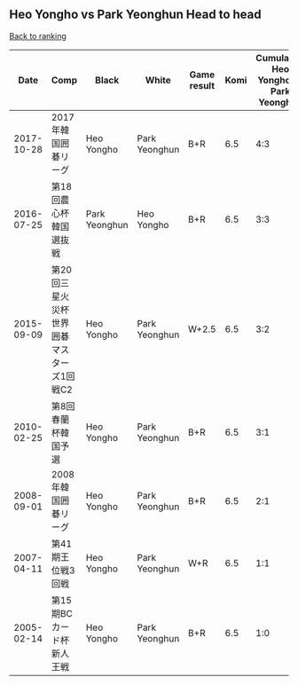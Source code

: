 ## Heo Yongho vs Park Yeonghun Head to head

[Back to ranking](../../index.md)




| **Date** | **Comp** | **Black** | **White** | **Game result** | **Komi** | **Cumulative Heo Yongho vs Park Yeonghun** | **Heo Yongho streak** | **Park Yeonghun streak** | 
| --- | --- | --- | --- | --- | --- | --- | --- | --- |
| 2017-10-28 | 2017年韓国囲碁リーグ | Heo Yongho | Park Yeonghun | B+R | 6.5 | 4:3 | 1 | 0 | 
| 2016-07-25 | 第18回農心杯韓国選抜戦 | Park Yeonghun | Heo Yongho | B+R | 6.5 | 3:3 | 0 | 2 | 
| 2015-09-09 | 第20回三星火災杯世界囲碁マスターズ1回戦C2 | Heo Yongho | Park Yeonghun | W+2.5 | 6.5 | 3:2 | 0 | 1 | 
| 2010-02-25 | 第8回春蘭杯韓国予選 | Heo Yongho | Park Yeonghun | B+R | 6.5 | 3:1 | 2 | 0 | 
| 2008-09-01 | 2008年韓国囲碁リーグ | Heo Yongho | Park Yeonghun | B+R | 6.5 | 2:1 | 1 | 0 | 
| 2007-04-11 | 第41期王位戦3回戦 | Heo Yongho | Park Yeonghun | W+R | 6.5 | 1:1 | 0 | 1 | 
| 2005-02-14 | 第15期BCカード杯新人王戦 | Heo Yongho | Park Yeonghun | B+R | 6.5 | 1:0 | 1 | 0 |




